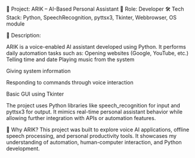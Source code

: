 🔷 Project: ARIK – AI-Based Personal Assistant
📌 Role: Developer
🛠️ Tech Stack: Python, SpeechRecognition, pyttsx3, Tkinter, Webbrowser, OS module

🧠 Description:

ARIK is a voice-enabled AI assistant developed using Python. It performs daily automation tasks such as:
Opening websites (Google, YouTube, etc.)
Telling time and date
Playing music from the system

Giving system information

Responding to commands through voice interaction

Basic GUI using Tkinter

The project uses Python libraries like speech_recognition for input and pyttsx3 for output. It mimics real-time personal assistant behavior while allowing further integration with APIs or automation features.

🚀 Why ARIK?
This project was built to explore voice AI applications, offline speech processing, and personal productivity tools. It showcases my understanding of automation, human-computer interaction, and Python development.

